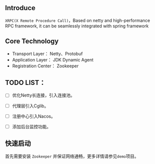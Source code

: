 ## Introduce
 `XRPC(X Remote Procedure Call)`，Based on netty and high-performance RPC framework, it can be seamlessly integrated with spring framework


## Core Technology
- Transport Layer： Netty、Protobuf
- Application Layer： JDK Dynamic Agent
- Registration Center： Zookeeper


## TODO LIST：
* [ ] 优化Netty长连接，引入连接池。
* [ ] 代理层引入Cglib。
* [ ] 注册中心引入Nacos。
* [ ] 添加后台监控功能。



## 快速启动

首先需要安装 `Zookeeper` 并保证网络通畅，更多详情请参见`demo`项目。